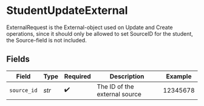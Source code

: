 # StudentUpdateExternal

ExternalRequest is the External-object used on Update and Create operations, since it should only be allowed to set SourceID for the student, the Source-field is not included.


## Fields

| Field                         | Type                          | Required                      | Description                   | Example                       |
| ----------------------------- | ----------------------------- | ----------------------------- | ----------------------------- | ----------------------------- |
| `source_id`                   | *str*                         | :heavy_check_mark:            | The ID of the external source | 12345678                      |